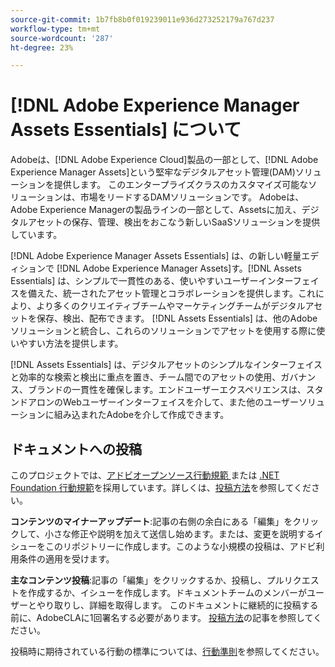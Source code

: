 ```yaml
---
source-git-commit: 1b7fb8b0f019239011e936d273252179a767d237
workflow-type: tm+mt
source-wordcount: '287'
ht-degree: 23%

---
```

# [!DNL Adobe Experience Manager Assets Essentials] について

Adobeは、[!DNL Adobe Experience Cloud]製品の一部として、[!DNL Adobe Experience Manager Assets]という堅牢なデジタルアセット管理(DAM)ソリューションを提供します。 このエンタープライズクラスのカスタマイズ可能なソリューションは、市場をリードするDAMソリューションです。 Adobeは、Adobe Experience Managerの製品ラインの一部として、Assetsに加え、デジタルアセットの保存、管理、検出をおこなう新しいSaaSソリューションを提供しています。

[!DNL Adobe Experience Manager Assets Essentials] は、の新しい軽量エディションで [!DNL Adobe Experience Manager Assets]す。[!DNL Assets Essentials] は、シンプルで一貫性のある、使いやすいユーザーインターフェイスを備えた、統一されたアセット管理とコラボレーションを提供します。これにより、より多くのクリエイティブチームやマーケティングチームがデジタルアセットを保存、検出、配布できます。 [!DNL Assets Essentials] は、他のAdobeソリューションと統合し、これらのソリューションでアセットを使用する際に使いやすい方法を提供します。

[!DNL Assets Essentials] は、デジタルアセットのシンプルなインターフェイスと効率的な検索と検出に重点を置き、チーム間でのアセットの使用、ガバナンス、ブランドの一貫性を確保します。エンドユーザーエクスペリエンスは、スタンドアロンのWebユーザーインターフェイスを介して、また他のユーザーソリューションに組み込まれたAdobeを介して作成できます。

## ドキュメントへの投稿

このプロジェクトでは、[アドビオープンソース行動規範 ](code-of-conduct.md) または [.NET Foundation 行動規範](https://dotnetfoundation.org/code-of-conduct)を採用しています。詳しくは、[投稿方法](contributing.md)を参照してください。

**コンテンツのマイナーアップデート**:記事の右側の余白にある「編集」をクリックして、小さな修正や説明を加えて送信し始めます。または、変更を説明するイシューをこのリポジトリーに作成します。このような小規模の投稿は、アドビ利用条件の適用を受けます。

**主なコンテンツ投稿**:記事の「編集」をクリックするか、投稿し、プルリクエストを作成するか、イシューを作成します。ドキュメントチームのメンバーがユーザーとやり取りし、詳細を取得します。 このドキュメントに継続的に投稿する前に、AdobeCLAに1回署名する必要があります。 [投稿方法](contributing.md)の記事を参照してください。

投稿時に期待されている行動の標準については、[行動準則](code-of-conduct.md)を参照してください。
